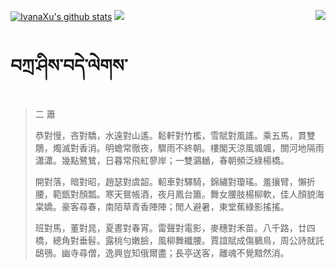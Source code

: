 [![IvanaXu's github stats](https://github-readme-stats.vercel.app/api?username=IvanaXu&show_icons=true&theme=vue-dark)](https://github.com/anuraghazra/github-readme-stats)
<img align="right" src="https://github-readme-stats.vercel.app/api/top-langs/?username=IvanaXu&langs_count=8&theme=graywhite" />
<img src="https://github-readme-stats.vercel.app/api/wakatime?username=IvanaXu&layout=compact&langs_count=8&theme=vue-dark&custom_title=ProgrammingTimes/Since-Jul.29.2021" />
# བཀྲ་ཤིས་བདེ་ལེགས་
> 二 蕭
> 
> 恭對慢，吝對驕，水遠對山遙。鬆軒對竹檻，雪賦對風謠。乘五馬，貫雙鵰，燭滅對香消。明蟾常徹夜，驟雨不終朝。樓閣天涼風颯颯，關河地隔雨瀟瀟。幾點鷺鷥，日暮常飛紅蓼岸；一雙鸂鶒，春朝頻泛綠楊橋。
> 
> 開對落，暗對昭，趙瑟對虞韶。軺車對驛騎，錦繡對瓊瑤。羞攘臂，懶折腰，範甑對顏瓢。寒天鴛帳酒，夜月鳳台簫。舞女腰肢楊柳軟，佳人顏貌海棠嬌。豪客尋春，南陌草青香陣陣；閒人避暑，東堂蕉綠影搖搖。
> 
> 班對馬，董對晁，夏晝對春宵。雷聲對電影，麥穗對禾苗。八千路，廿四橋，總角對垂髫。露桃勻嫩臉，風柳舞纖腰。賈誼賦成傷鵩鳥，周公詩就託鴟鴞。幽寺尋僧，逸興豈知俄爾盡；長亭送客，離魂不覺黯然消。
>